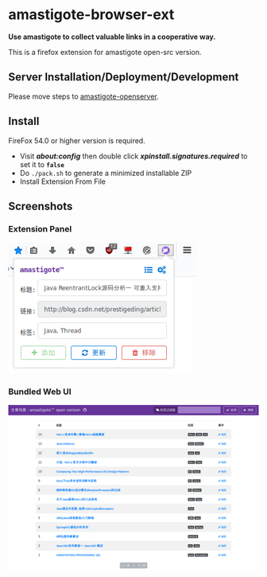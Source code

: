 # amastigote-browser-ext
**Use amastigote to collect valuable links in a cooperative way.**

This is a firefox extension for amastigote open-src version.

## Server Installation/Deployment/Development

Please move steps to [amastigote-openserver](https://github.com/amastigote/amastigote-openserver).

## Install
FireFox 54.0 or higher version is required.
* Visit ***about:config*** then double click ***xpinstall.signatures.required*** to set it to **`false`**
* Do `./pack.sh` to generate a minimized installable ZIP
* Install Extension From File

## Screenshots
### Extension Panel
![](https://github.com/amastigote/amastigote-browser-ext/blob/master/art/ext-panel.png)

### Bundled Web UI
![](https://github.com/amastigote/amastigote-browser-ext/blob/master/art/page.png)